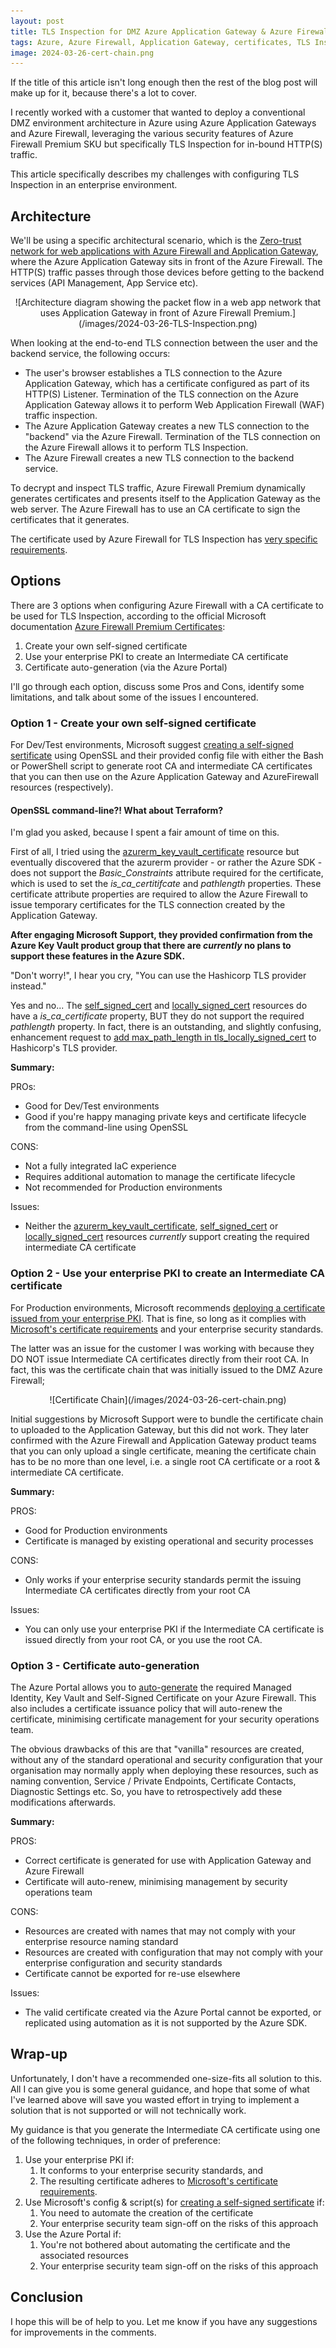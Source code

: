 ```yaml
---
layout: post
title: TLS Inspection for DMZ Azure Application Gateway & Azure Firewall - certificate options, issues and limitations
tags: Azure, Azure Firewall, Application Gateway, certificates, TLS Inspection
image: 2024-03-26-cert-chain.png
---
```

If the title of this article isn't long enough then the rest of the blog post will make up for it, because there's a lot to cover.

I recently worked with a customer that wanted to deploy a conventional DMZ environment architecture in Azure using Azure Application Gateways and Azure Firewall, leveraging the various security features of Azure Firewall Premium SKU but specifically TLS Inspection for in-bound HTTP(S) traffic.

This article specifically describes my challenges with configuring TLS Inspection in an enterprise environment.

## Architecture

We'll be using a specific architectural scenario, which is the [Zero-trust network for web applications with Azure Firewall and Application Gateway](https://learn.microsoft.com/en-us/azure/architecture/example-scenario/gateway/application-gateway-before-azure-firewall), where the Azure Application Gateway sits in front of the Azure Firewall. The HTTP(S) traffic passes through those devices before getting to the backend services (API Management, App Service etc).

<p align="center">
![Architecture diagram showing the packet flow in a web app network that uses Application Gateway in front of Azure Firewall Premium.](/images/2024-03-26-TLS-Inspection.png)
</p>

When looking at the end-to-end TLS connection between the user and the backend service, the following occurs:

- The user's browser establishes a TLS connection to the Azure Application Gateway, which has a certificate configured as part of its HTTP(S) Listener. Termination of the TLS connection on the Azure Application Gateway allows it to perform Web Application Firewall (WAF) traffic inspection.
- The Azure Application Gateway creates a new TLS connection to the "backend" via the Azure Firewall. Termination of the TLS connection on the Azure Firewall allows it to perform TLS Inspection.
- The Azure Firewall creates a new TLS connection to the backend service.

To decrypt and inspect TLS traffic, Azure Firewall Premium dynamically generates certificates and presents itself to the Application Gateway as the web server. The Azure Firewall has to use an CA certificate to sign the certificates that it generates.

The certificate used by Azure Firewall for TLS Inspection has [very specific requirements](https://learn.microsoft.com/en-us/azure/firewall/premium-certificates#intermediate-ca-certificate-requirements).

## Options

There are 3 options when configuring Azure Firewall with a CA certificate to be used for TLS Inspection, according to the official Microsoft documentation [Azure Firewall Premium Certificates](https://learn.microsoft.com/en-us/azure/firewall/premium-certificates#configure-a-certificate-in-your-policy):

1. Create your own self-signed certificate
2. Use your enterprise PKI to create an Intermediate CA certificate
3. Certificate auto-generation (via the Azure Portal)

I'll go through each option, discuss some Pros and Cons, identify some limitations, and talk about some of the issues I encountered.

### Option 1 - Create your own self-signed certificate

For Dev/Test environments, Microsoft suggest [creating a self-signed sertificate](https://learn.microsoft.com/en-us/azure/firewall/premium-certificates#create-your-own-self-signed-ca-certificate) using OpenSSL and their provided config file with either the Bash or PowerShell script to generate root CA and intermediate CA certificates that you can then use on the Azure Application Gateway and AzureFirewall resources (respectively).

#### OpenSSL command-line?! What about Terraform?

I'm glad you asked, because I spent a fair amount of time on this.

First of all, I tried using the [azurerm_key_vault_certificate](https://registry.terraform.io/providers/hashicorp/azurerm/latest/docs/resources/key_vault_certificate) resource but eventually discovered that the azurerm provider - or rather the Azure SDK - does not support the *Basic_Constraints* attribute required for the certificate, which is used to set the *is_ca_certitifcate* and *pathlength* properties. These certificate attribute properties are required to allow the Azure Firewall to issue temporary certificates for the TLS connection created by the Application Gateway.

**After engaging Microsoft Support, they provided confirmation from the Azure Key Vault product group that there are *currently* no plans to support these features in the Azure SDK.**

"Don't worry!", I hear you cry, "You can use the Hashicorp TLS provider instead."

Yes and no... The [self_signed_cert](https://registry.terraform.io/providers/hashicorp/tls/latest/docs/resources/self_signed_cert) and [locally_signed_cert](https://registry.terraform.io/providers/hashicorp/tls/latest/docs/resources/locally_signed_cert) resources do have a *is_ca_certificate* property, BUT they do not support the required *pathlength* property. In fact, there is an outstanding, and slightly confusing, enhancement request to [add max_path_length in tls_locally_signed_cert](https://github.com/hashicorp/terraform-provider-tls/issues/296) to Hashicorp's TLS provider.

**Summary:**

PROs:

- Good for Dev/Test environments
- Good if you're happy managing private keys and certificate lifecycle from the command-line using OpenSSL

CONS:

- Not a fully integrated IaC experience
- Requires additional automation to manage the certificate lifecycle
- Not recommended for Production environments

Issues:

- Neither the [azurerm_key_vault_certificate](https://registry.terraform.io/providers/hashicorp/azurerm/latest/docs/resources/key_vault_certificate), [self_signed_cert](https://registry.terraform.io/providers/hashicorp/tls/latest/docs/resources/self_signed_cert) or [locally_signed_cert](https://registry.terraform.io/providers/hashicorp/tls/latest/docs/resources/locally_signed_cert) resources *currently* support creating the required intermediate CA certificate

### Option 2 - Use your enterprise PKI to create an Intermediate CA certificate

For Production environments, Microsoft recommends [deploying a certificate issued from your enterprise PKI](https://learn.microsoft.com/en-us/azure/firewall/premium-deploy-certificates-enterprise-ca). That is fine, so long as it complies with [Microsoft's certificate requirements](https://learn.microsoft.com/en-us/azure/firewall/premium-certificates#intermediate-ca-certificate-requirements) and your enterprise security standards.

The latter was an issue for the customer I was working with because they DO NOT issue Intermediate CA certificates directly from their root CA. In fact, this was the certificate chain that was initially issued to the DMZ Azure Firewall;

<p align="center">
![Certificate Chain](/images/2024-03-26-cert-chain.png)
</p>

Initial suggestions by Microsoft Support were to bundle the certificate chain to uploaded to the Application Gateway, but this did not work. They later confirmed with the Azure Firewall and Application Gateway product teams that you can only upload a single certificate, meaning the certificate chain has to be no more than one level, i.e. a single root CA certificate or a root & intermediate CA certificate.

**Summary:**

PROS:

- Good for Production environments
- Certificate is managed by existing operational and security processes

CONS:

- Only works if your enterprise security standards permit the issuing Intermediate CA certificates directly from your root CA

Issues:

- You can only use your enterprise PKI if the Intermediate CA certificate is issued directly from your root CA, or you use the root CA.

### Option 3 - Certificate auto-generation

The Azure Portal allows you to [auto-generate](https://learn.microsoft.com/en-us/azure/firewall/premium-certificates#certificate-auto-generation) the required Managed Identity, Key Vault and Self-Signed Certificate on your Azure Firewall. This also includes a certificate issuance policy that will auto-renew the certificate, minimising certificate management for your security operations team.

The obvious drawbacks of this are that "vanilla" resources are created, without any of the standard operational and security configuration that your organisation may normally apply when deploying these resources, such as naming convention, Service / Private Endpoints, Certificate Contacts, Diagnostic Settings etc. So, you have to retrospectively add these modifications afterwards.

**Summary:**

PROS:

- Correct certificate is generated for use with Application Gateway and Azure Firewall
- Certificate will auto-renew, minimising management by security operations team

CONS:

- Resources are created with names that may not comply with your enterprise resource naming standard
- Resources are created with configuration that may not comply with your enterprise configuration and security standards
- Certificate cannot be exported for re-use elsewhere

Issues:

- The valid certificate created via the Azure Portal cannot be exported, or replicated using automation as it is not supported by the Azure SDK.

## Wrap-up

Unfortunately, I don't have a recommended one-size-fits all solution to this. All I can give you is some general guidance, and hope that some of what I've learned above will save you wasted effort in trying to implement a solution that is not supported or will not technically work.

My guidance is that you generate the Intermediate CA certificate using one of the following techniques, in order of preference:

1. Use your enterprise PKI if:
   1. It conforms to your enterprise security standards, and
   2. The resulting certificate adheres to [Microsoft's certificate requirements](https://learn.microsoft.com/en-us/azure/firewall/premium-certificates#intermediate-ca-certificate-requirements).
2. Use Microsoft's config & script(s) for [creating a self-signed sertificate](https://learn.microsoft.com/en-us/azure/firewall/premium-certificates#create-your-own-self-signed-ca-certificate) if:
   1. You need to automate the creation of the certificate
   2. Your enterprise security team sign-off on the risks of this approach
3. Use the Azure Portal if:
   1. You're not bothered about automating the certificate and the associated resources
   2. Your enterprise security team sign-off on the risks of this approach

## Conclusion

I hope this will be of help to you. Let me know if you have any suggestions for improvements in the comments.
